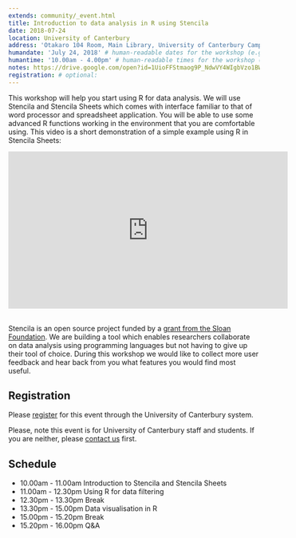 ```yaml
---
extends: community/_event.html
title: Introduction to data analysis in R using Stencila
date: 2018-07-24
location: University of Canterbury
address: 'Otakaro 104 Room, Main Library, University of Canterbury Campus, Christchurch'
humandate: 'July 24, 2018' # human-readable dates for the workshop (e.g., "Feb 17-18, 2020")
humantime: '10.00am - 4.00pm' # human-readable times for the workshop (e.g., "9:00 am - 4:30 pm")
notes: https://drive.google.com/open?id=1UioFFStmaog9P_NdwVY4WIgbVzo1BWcQH68RGYPJTLM # optional: URL for the workshop collaborative notes, e.g. an Etherpad or Google Docs document
registration: # optional:
---
```


This workshop will help you start using R for data analysis. We will use Stencila and Stencila Sheets which comes with interface familiar to that of word
processor and spreadsheet application. You will be able to use some advanced R functions working in the environment that you are comfortable using.
This video is a short demonstration of a simple example using R in Stencila Sheets:

<iframe width="560" height="315" src="https://www.youtube.com/embed/yeG9msYKSXg" frameborder="0" allow="autoplay; encrypted-media" allowfullscreen></iframe>

<br/>
<br/>

Stencila is an open source project funded by a [grant from the Sloan Foundation](http://stenci.la/blog/sloan-grant/). We are building a tool which enables researchers collaborate on data analysis using programming languages but not having to give up their tool of choice. During this workshop we would like to collect more user feedback and hear back from you what features you would find most useful.

## Registration

Please <a href="https://canterbury.libcal.com/event/4291250">register</a> for this event through the University of Canterbury system.

Please, note this event is for University of Canterbury staff and students. If you are neither, please
<a href="mailto:hello@stenci.la">contact us</a> first.

## Schedule

- 10.00am - 11.00am Introduction to Stencila and Stencila Sheets
- 11.00am - 12.30pm Using R for data filtering
- 12.30pm - 13.30pm Break
- 13.30pm - 15.00pm Data visualisation in R
- 15.00pm - 15.20pm Break
- 15.20pm - 16.00pm Q&A
